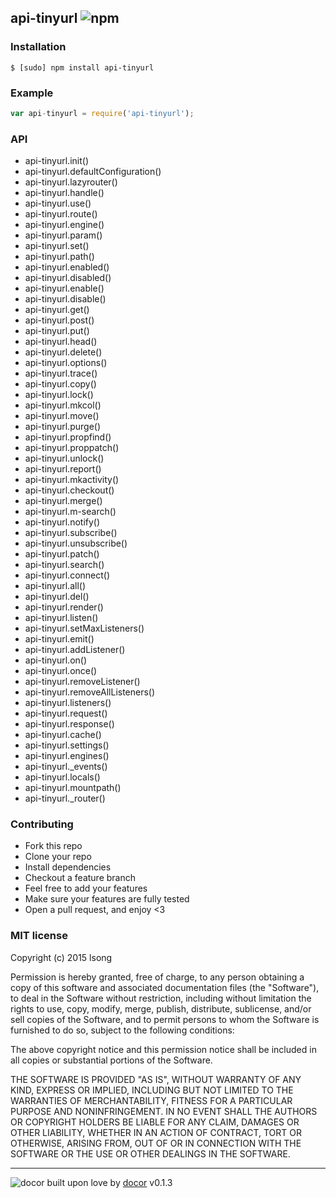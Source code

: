 ## api-tinyurl ![npm](https://badge.fury.io/js/api-tinyurl.png)



### Installation
````
$ [sudo] npm install api-tinyurl
````


### Example
````javascript
var api-tinyurl = require('api-tinyurl');
````

### API

- api-tinyurl.init()
- api-tinyurl.defaultConfiguration()
- api-tinyurl.lazyrouter()
- api-tinyurl.handle()
- api-tinyurl.use()
- api-tinyurl.route()
- api-tinyurl.engine()
- api-tinyurl.param()
- api-tinyurl.set()
- api-tinyurl.path()
- api-tinyurl.enabled()
- api-tinyurl.disabled()
- api-tinyurl.enable()
- api-tinyurl.disable()
- api-tinyurl.get()
- api-tinyurl.post()
- api-tinyurl.put()
- api-tinyurl.head()
- api-tinyurl.delete()
- api-tinyurl.options()
- api-tinyurl.trace()
- api-tinyurl.copy()
- api-tinyurl.lock()
- api-tinyurl.mkcol()
- api-tinyurl.move()
- api-tinyurl.purge()
- api-tinyurl.propfind()
- api-tinyurl.proppatch()
- api-tinyurl.unlock()
- api-tinyurl.report()
- api-tinyurl.mkactivity()
- api-tinyurl.checkout()
- api-tinyurl.merge()
- api-tinyurl.m-search()
- api-tinyurl.notify()
- api-tinyurl.subscribe()
- api-tinyurl.unsubscribe()
- api-tinyurl.patch()
- api-tinyurl.search()
- api-tinyurl.connect()
- api-tinyurl.all()
- api-tinyurl.del()
- api-tinyurl.render()
- api-tinyurl.listen()
- api-tinyurl.setMaxListeners()
- api-tinyurl.emit()
- api-tinyurl.addListener()
- api-tinyurl.on()
- api-tinyurl.once()
- api-tinyurl.removeListener()
- api-tinyurl.removeAllListeners()
- api-tinyurl.listeners()
- api-tinyurl.request()
- api-tinyurl.response()
- api-tinyurl.cache()
- api-tinyurl.settings()
- api-tinyurl.engines()
- api-tinyurl._events()
- api-tinyurl.locals()
- api-tinyurl.mountpath()
- api-tinyurl._router()

### Contributing
- Fork this repo
- Clone your repo
- Install dependencies
- Checkout a feature branch
- Feel free to add your features
- Make sure your features are fully tested
- Open a pull request, and enjoy <3

### MIT license
Copyright (c) 2015 lsong

Permission is hereby granted, free of charge, to any person obtaining a copy
of this software and associated documentation files (the &quot;Software&quot;), to deal
in the Software without restriction, including without limitation the rights
to use, copy, modify, merge, publish, distribute, sublicense, and/or sell
copies of the Software, and to permit persons to whom the Software is
furnished to do so, subject to the following conditions:

The above copyright notice and this permission notice shall be included in
all copies or substantial portions of the Software.

THE SOFTWARE IS PROVIDED &quot;AS IS&quot;, WITHOUT WARRANTY OF ANY KIND, EXPRESS OR
IMPLIED, INCLUDING BUT NOT LIMITED TO THE WARRANTIES OF MERCHANTABILITY,
FITNESS FOR A PARTICULAR PURPOSE AND NONINFRINGEMENT. IN NO EVENT SHALL THE
AUTHORS OR COPYRIGHT HOLDERS BE LIABLE FOR ANY CLAIM, DAMAGES OR OTHER
LIABILITY, WHETHER IN AN ACTION OF CONTRACT, TORT OR OTHERWISE, ARISING FROM,
OUT OF OR IN CONNECTION WITH THE SOFTWARE OR THE USE OR OTHER DEALINGS IN
THE SOFTWARE.

---
![docor](https://cdn1.iconfinder.com/data/icons/windows8_icons_iconpharm/26/doctor.png)
built upon love by [docor](https://github.com/turingou/docor.git) v0.1.3
